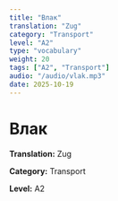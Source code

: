```yaml
---
title: "Влак"
translation: "Zug"
category: "Transport"
level: "A2"
type: "vocabulary"
weight: 20
tags: ["A2", "Transport"]
audio: "/audio/vlak.mp3"
date: 2025-10-19
---
```


# Влак

**Translation:** Zug

**Category:** Transport

**Level:** A2

